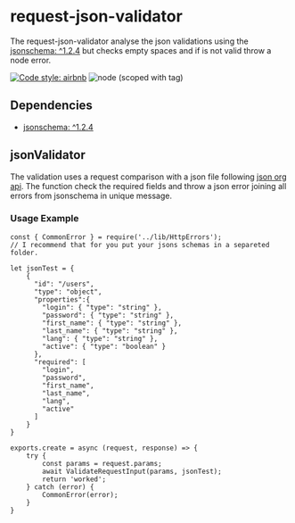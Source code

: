 # request-json-validator
The request-json-validator analyse the json validations using the [jsonschema: ^1.2.4](https://www.npmjs.com/package/jsonschema) but checks
empty spaces and if is not valid throw a node error.

[![Code style: airbnb](https://img.shields.io/badge/code%20style-airbnb-blue.svg?style=flat-square)](https://github.com/airbnb/javascript)
![node (scoped with tag)](https://img.shields.io/node/v/@stdlib/stdlib/latest.svg)

## Dependencies

* [jsonschema: ^1.2.4](https://www.npmjs.com/package/jsonschema)


## jsonValidator
The validation uses a request comparison with a json file following [json org api](http://jsonapi.org). The function check the 
required fields and throw a json error joining all errors from jsonschema in unique message.

### Usage Example

```
const { CommonError } = require('../lib/HttpErrors');
// I recommend that for you put your jsons schemas in a separeted folder.

let jsonTest = {
    { 
      "id": "/users",
      "type": "object",
      "properties":{
        "login": { "type": "string" },
        "password": { "type": "string" },
        "first_name": { "type": "string" },
        "last_name": { "type": "string" },
        "lang": { "type": "string" },
        "active": { "type": "boolean" }
      },
      "required": [
        "login",
        "password",
        "first_name",
        "last_name",
        "lang",
        "active"
      ]
    }
}

exports.create = async (request, response) => {
    try {
        const params = request.params;
        await ValidateRequestInput(params, jsonTest);
        return 'worked';
    } catch (error) {
        CommonError(error);
    }
}
```
